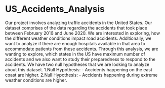 # US_Accidents_Analysis
Our project involves analyzing traffic accidents in the United States. Our dataset comprises of the data regarding the accidents that took place between February 2016 and June 2020. We are interested in exploring, how the different weather conditions impact road accidents. Additionally, we want to analyze if there are enough hospitals available in that area to accommodate patients from these accidents. Through this analysis, we are wanting to explore, which states in the US have maximum number of accidents and we also want to study their preparedness to respond to the accidents. We have two null hypotheses that we are looking to analyze about this dataset.  1.Null Hypothesis: - Accidents happening on the east coast are higher.   2.Null Hypothesis: - Accidents happening during extreme weather conditions are higher. 
